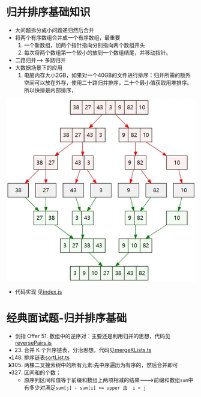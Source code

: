 
# 归并排序基础知识

- 大问题拆分成小问题递归然后合并
- 将两个有序数组合并成一个有序数组，最重要
    1. 一个新数组，加两个指针指向分别指向两个数组开头
    2. 每次将两个数组第一个较小的放到一个数组结尾，并移动指针。
- 二路归并--> 多路归并
- 大数据场景下的应用
    1. 电脑内存大小2GB，如果对一个40GB的文件进行排序：归并所需的额外空间可以放在外存，使用二十路归并排序，二十个最小值获取用堆排序。所以快排是内部排序，

![image](./images/demo.webp)
- 代码实现
    见[index.js](index.js)

# 经典面试题-归并排序基础

- 剑指 Offer 51. 数组中的逆序对：主要还是利用归并的思想，代码见[reversePairs.js](reversePairs.js)
- 23. 合并 K 个升序链表，分治思想，代码见[mergeKLists.ts](mergeKLists.ts)
- 148. 排序链表[sortList.ts](sortList.ts)
- 1305. 两棵二叉搜索树中的所有元素:先中序遍历为有序的，然后合并即可
- 327. 区间和的个数；
    - 原序列区间和值等于前缀和数组上两项相减的结果--->前缀和数组`sum`中有多少对满足`sum[j] - sum[i] <= upper 且  i < j`


 